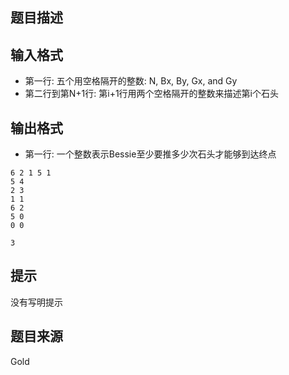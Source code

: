 


## 题目描述
## 输入格式
* 第一行: 五个用空格隔开的整数: N, Bx, By, Gx, and Gy
* 第二行到第N+1行: 第i+1行用两个空格隔开的整数来描述第i个石头
## 输出格式
* 第一行: 一个整数表示Bessie至少要推多少次石头才能够到达终点

```input1
6 2 1 5 1
5 4
2 3
1 1
6 2
5 0
0 0

```

```output1
3
```

## 提示
没有写明提示
## 题目来源
Gold


